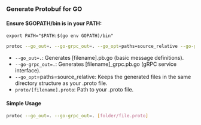 ### Generate Protobuf for GO

#### Ensure $GOPATH/bin is in your PATH:
```
export PATH="$PATH:$(go env GOPATH)/bin"
```
```sh
protoc --go_out=. --go-grpc_out=. --go_opt=paths=source_relative --go-grpc_opt=paths=source_relative proto/[filename].proto

```

-	`--go_out=.`: Generates [filename].pb.go (basic message definitions).
-	`--go-grpc_out=.`: Generates [filename]_grpc.pb.go (gRPC service interface).
-	`--go_opt`=paths=source_relative: Keeps the generated files in the same directory structure as your .proto file.
-	`proto/[filename].proto`: Path to your .proto file.

#### Simple Usage
```sh
protoc --go_out=. --go-grpc_out=. [folder/file.proto]
```

